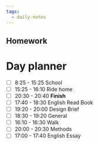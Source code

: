 ```yaml
---
tags:
  - daily-notes
---
```

## Homework 


# Day planner

- [ ] 8:25 - 15:25 School
- [ ] 15:25 - 16:10 Ride home
- [ ]  20:30 - 20:40 **Finish**
- [ ] 17:40 - 18:30 English Read Book
- [ ] 19:20 - 20:00 Design Brief
- [ ] 18:30 - 19:20 General
- [ ] 16:10 - 16:30 Walk
- [ ] 20:00 - 20:30 Methods
- [ ] 17:00 - 17:40 English Essay
